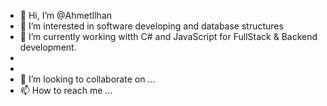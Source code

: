 - 👋 Hi, I’m @AhmetIlhan
- 👀 I’m interested in software developing and database structures
- 🌱 I’m currently working witth C# and JavaScript for FullStack & Backend development.
- 
- 
- 💞️ I’m looking to collaborate on ...
- 📫 How to reach me ...

<!---
Ahmetilhan14/Ahmetilhan14 is a ✨ special ✨ repository because its `README.md` (this file) appears on your GitHub profile.
You can click the Preview link to take a look at your changes.
--->
